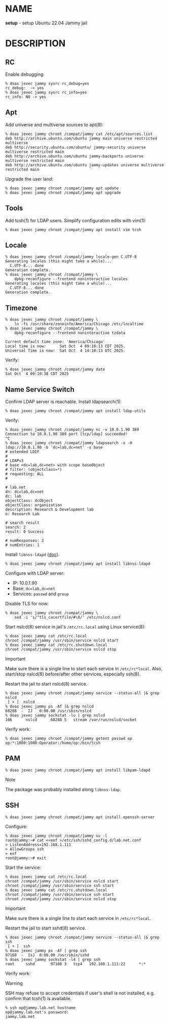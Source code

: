 # NAME

**setup** - setup Ubuntu 22.04 Jammy jail


# DESCRIPTION

## RC

Enable debugging:

```console
% doas jexec jammy sysrc rc_debug=yes
rc_debug:  -> yes
% doas jexec jammy sysrc rc_info=yes
rc_info: NO -> yes
```

## Apt

Add universe and multiverse sources to apt(8):

```console
% doas jexec jammy chroot /compat/jammy cat /etc/apt/sources.list
deb http://archive.ubuntu.com/ubuntu jammy main universe restricted multiverse
deb http://security.ubuntu.com/ubuntu/ jammy-security universe multiverse restricted main
deb http://archive.ubuntu.com/ubuntu jammy-backports universe multiverse restricted main
deb http://archive.ubuntu.com/ubuntu jammy-updates universe multiverse restricted main
```

Upgrade the user land:

```console
% doas jexec jammy chroot /compat/jammy apt update
% doas jexec jammy chroot /compat/jammy apt upgrade
```

## Tools

Add tcsh(1) for LDAP users. Simplify configuration edits with vim(1):

```console
% doas jexec jammy chroot /compat/jammy apt install vim tcsh
```

## Locale

```console
% doas jexec jammy chroot /compat/jammy locale-gen C.UTF-8
Generating locales (this might take a while)...
  C.UTF-8... done
Generation complete.
% doas jexec jammy chroot /compat/jammy \
    dpkg-reconfigure --frontend noninteractive locales
Generating locales (this might take a while)...
  C.UTF-8... done
Generation complete.
```

## Timezone

```console
% doas jexec jammy chroot /compat/jammy \
    ln -fs /usr/share/zoneinfo/America/Chicago /etc/localtime
% doas jexec jammy chroot /compat/jammy \
    dpkg-reconfigure --frontend noninteractive tzdata

Current default time zone: 'America/Chicago'
Local time is now:      Sat Oct  4 09:10:13 CDT 2025.
Universal Time is now:  Sat Oct  4 14:10:13 UTC 2025.
```

Verify:

```console
% doas jexec jammy chroot /compat/jammy date
Sat Oct  4 09:10:38 CDT 2025
```

## Name Service Switch

Confirm LDAP server is reachable. Install ldapsearch(1):

```console
% doas jexec jammy chroot /compat/jammy apt install ldap-utils
```

Verify:

```console
% doas jexec jammy chroot /compat/jammy nc -v 10.0.1.90 389
Connection to 10.0.1.90 389 port [tcp/ldap] succeeded!
^C
% doas jexec jammy chroot /compat/jammy ldapsearch -x -H ldap://10.0.1.90 -b 'dc=lab,dc=net' -s base
# extended LDIF
#
# LDAPv3
# base <dc=lab,dc=net> with scope baseObject
# filter: (objectclass=*)
# requesting: ALL
#

# lab.net
dn: dc=lab,dc=net
dc: lab
objectClass: dcObject
objectClass: organization
description: Research & Development lab
o: Research Lab

# search result
search: 2
result: 0 Success

# numResponses: 2
# numEntries: 1
```

Install `libnss-ldapd` ([doc](https://wiki.debian.org/LDAP/NSS)).

```console
% doas jexec jammy chroot /compat/jammy apt install libnss-ldapd
```

Configure with LDAP server:
  * IP: 10.0.1.90
  * Base: `dc=lab,dc=net`
  * Services: `passwd` and `group`

Disable TLS for now:

```console
% doas jexec jammy chroot /compat/jammy \
    sed -i 's/^tls_cacertfile/#\0/' /etc/nslcd.conf
```

Start nslcd(8) service in jail's `/etc/rc.local` using Linux service(8):

```console
% doas jexec jammy cat /etc/rc.local
chroot /compat/jammy /usr/sbin/service nslcd start
% doas jexec jammy cat /etc/rc.shutdown.local
chroot /compat/jammy /usr/sbin/service nslcd stop
```

> [!IMPORTANT]
> Make sure there is a single line to start each service in `/etc/rc*local`.
> Also, start/stop nslcd(8) before/after other services, especially ssh(8).

Restart the jail to start nslcd(8) service.

```console
% doas jexec jammy chroot /compat/jammy service --status-all |& grep nslcd
 [ + ]  nslcd
% doas jexec jammy ps -Af |& grep nslcd
68288  -  IJ   0:00.00 /usr/sbin/nslcd
% doas jexec jammy sockstat -lu | grep nslcd
106      nslcd      68288 5   stream /var/run/nslcd/socket
```

Verify work:

```
% doas jexec jammy chroot /compat/jammy getent passwd op
op:*:1000:1000:Operator:/home/op:/bin/tcsh
```

## PAM

```console
% doas jexec jammy chroot /compat/jammy apt install libpam-ldapd
```

> [!NOTE]
> The package was probably installed along `libnss-ldap`.

## SSH

```console
% doas jexec jammy chroot /compat/jammy apt install openssh-server
```

Configure:

```console
% doas jexec jammy chroot /compat/jammy su -l
root@jammy:~# cat <<eof >/etc/ssh/sshd_config.d/lab.net.conf
> ListenAddress=192.168.1.111
> AllowGroups ssh
> eof
root@jammy:~# exit
```

Start the service:

```console
% doas jexec jammy cat /etc/rc.local
chroot /compat/jammy /usr/sbin/service nslcd start
chroot /compat/jammy /usr/sbin/service ssh start
% doas jexec jammy cat /etc/rc.shutdown.local
chroot /compat/jammy /usr/sbin/service ssh start
chroot /compat/jammy /usr/sbin/service nslcd stop
```

> [!IMPORTANT]
> Make sure there is a single line to start each service in `/etc/rc*local`.

Restart the jail to start sshd(8) service.

```console
% doas jexec jammy chroot /compat/jammy service --status-all |& grep ssh
 [ + ]  ssh
% doas jexec jammy ps -Af | grep ssh
97160  -  IsJ  0:00.00 /usr/sbin/sshd
% doas jexec jammy sockstat -l4 | grep ssh
root     sshd       97160 3   tcp4   192.168.1.111:22      *:*
```

Verify work:

> [!WARNING]
> SSH may refuse to accept credentials if user's shell is not installed, e.g.
> confirm that tcsh(1) is available.

```console
% ssh op@jammy.lab.net hostname
op@jammy.lab.net's password:
jammy.lab.net
```
